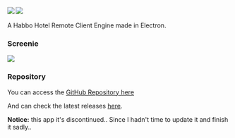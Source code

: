 <sub>![](https://github.com/sant0ro/Nova/raw/master/docs/Beta.gif) ![](https://github.com/sant0ro/Nova/raw/master/docs/Rat.png)</sub>

A Habbo Hotel Remote Client Engine made in Electron.

### Screenie

![](https://github.com/sant0ro/Nova/raw/master/Welcome.png)

### Repository

You can access the [GitHub Repository here](https://github.com/sant0ro/Nova)

And can check the latest releases [here](https://github.com/sant0ro/Nova/releases).

**Notice:** this app it's discontinued.. Since I hadn't time to update it and finish it sadly..
